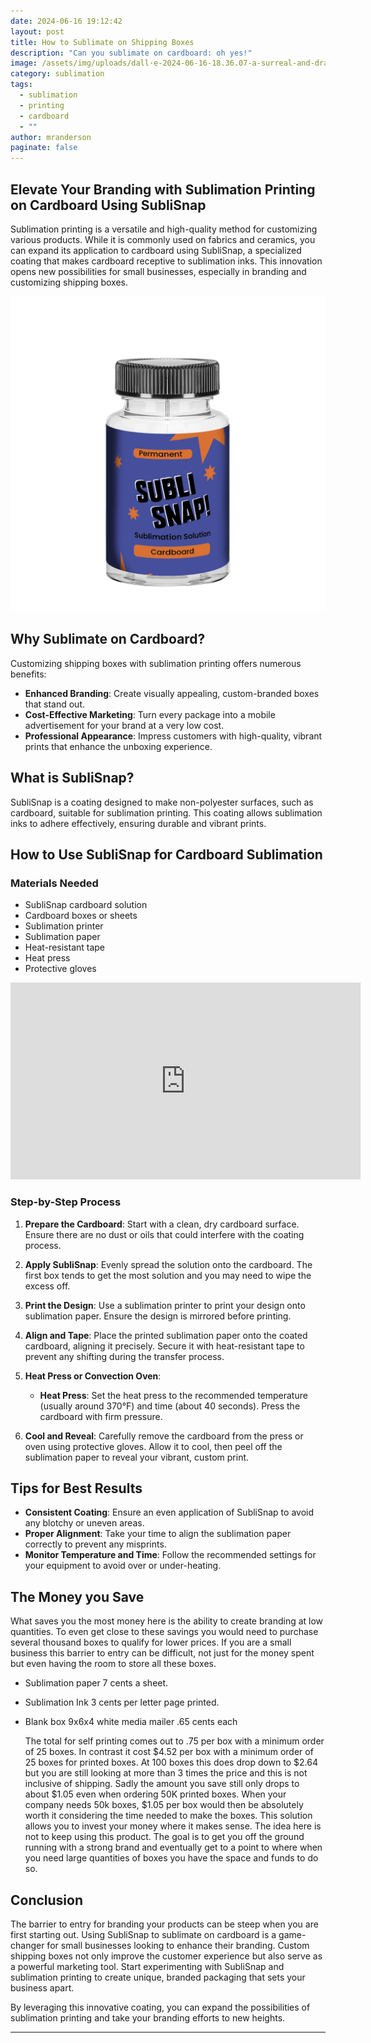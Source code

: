 ```yaml
---
date: 2024-06-16 19:12:42
layout: post
title: How to Sublimate on Shipping Boxes
description: "Can you sublimate on cardboard: oh yes!"
image: /assets/img/uploads/dall·e-2024-06-16-18.36.07-a-surreal-and-dramatic-scene-showcasing-the-process-of-sublimation-printing.-in-the-foreground-there-is-a-realistic-heat-press-machine-with-a-vibrant.webp
category: sublimation
tags:
  - sublimation
  - printing
  - cardboard
  - ""
author: mranderson
paginate: false
---
```

## Elevate Your Branding with Sublimation Printing on Cardboard Using SubliSnap

Sublimation printing is a versatile and high-quality method for customizing various products. While it is commonly used on fabrics and ceramics, you can expand its application to cardboard using SubliSnap, a specialized coating that makes cardboard receptive to sublimation inks. This innovation opens new possibilities for small businesses, especially in branding and customizing shipping boxes. 

![SubliSnap Cardboard Sublimation Solution coating](/assets/img/uploads/box-bottle.png "SubliSnap Cardboard Sublimation Coating")

## Why Sublimate on Cardboard?

Customizing shipping boxes with sublimation printing offers numerous benefits:

* **Enhanced Branding**: Create visually appealing, custom-branded boxes that stand out.
* **Cost-Effective Marketing**: Turn every package into a mobile advertisement for your brand at a very low cost. 
* **Professional Appearance**: Impress customers with high-quality, vibrant prints that enhance the unboxing experience.

## What is SubliSnap?

SubliSnap is a coating designed to make non-polyester surfaces, such as cardboard, suitable for sublimation printing. This coating allows sublimation inks to adhere effectively, ensuring durable and vibrant prints.

## How to Use SubliSnap for Cardboard Sublimation

### Materials Needed

* SubliSnap cardboard solution
* Cardboard boxes or sheets
* Sublimation printer
* Sublimation paper
* Heat-resistant tape
* Heat press 
* Protective gloves

<iframe width="560" height="315" src="https://www.youtube.com/embed/YHGXgl6-v5A?si=7zPRhA5_-ip8zScu" title="YouTube video player" frameborder="0" allow="accelerometer; autoplay; clipboard-write; encrypted-media; gyroscope; picture-in-picture; web-share" referrerpolicy="strict-origin-when-cross-origin" allowfullscreen></iframe>

### Step-by-Step Process

1. **Prepare the Cardboard**: Start with a clean, dry cardboard surface. Ensure there are no dust or oils that could interfere with the coating process.
2. **Apply SubliSnap**: Evenly spread the solution onto the cardboard. The first box tends to get the most solution and you may need to wipe the excess off.
3. **Print the Design**: Use a sublimation printer to print your design onto sublimation paper. Ensure the design is mirrored before printing.
4. **Align and Tape**: Place the printed sublimation paper onto the coated cardboard, aligning it precisely. Secure it with heat-resistant tape to prevent any shifting during the transfer process.
5. **Heat Press or Convection Oven**: 

   * **Heat Press**: Set the heat press to the recommended temperature (usually around 370°F) and time (about 40 seconds). Press the cardboard with firm pressure.
6. **Cool and Reveal**: Carefully remove the cardboard from the press or oven using protective gloves. Allow it to cool, then peel off the sublimation paper to reveal your vibrant, custom print.

## Tips for Best Results

* **Consistent Coating**: Ensure an even application of SubliSnap to avoid any blotchy or uneven areas.
* **Proper Alignment**: Take your time to align the sublimation paper correctly to prevent any misprints.
* **Monitor Temperature and Time**: Follow the recommended settings for your equipment to avoid over or under-heating.

## T﻿he Money you Save

W﻿hat saves you the most money here is the ability to create branding at low quantities. To even get close to these savings you would need to purchase several thousand boxes to qualify for lower prices. If you are a small business this barrier to entry can be difficult, not just for the money spent but even having the room to store all these boxes. 

* Sublimation paper 7 cents a sheet. 
* Sublimation Ink 3 cents per letter page printed. 
* B﻿lank box 9x6x4 white media mailer .65 cents each

  T﻿he total for self printing comes out to .75 per box with a minimum order of 25 boxes. In contrast it cost $4.52 per box with a minimum order of 25 boxes for printed boxes. At 100 boxes this does drop down to $2.64 but you are still looking at more than 3 times the price and this is not inclusive of shipping. Sadly the amount you save still only drops to about $1.05 even when ordering 50K printed boxes. When your company needs 50k boxes, $1.05 per box would then be absolutely worth it considering the time needed to make the boxes.  This solution allows you to invest your money where it makes sense. The idea here is not to keep using this product. The goal is to get you off the ground running with a strong brand and eventually get to a point to where when you need large quantities of boxes you have the space and funds to do so. 

## Conclusion

The barrier to entry for branding your products can be steep when you are first starting out. Using SubliSnap to sublimate on cardboard is a game-changer for small businesses looking to enhance their branding. Custom shipping boxes not only improve the customer experience but also serve as a powerful marketing tool. Start experimenting with SubliSnap and sublimation printing to create unique, branded packaging that sets your business apart.

By leveraging this innovative coating, you can expand the possibilities of sublimation printing and take your branding efforts to new heights.

- - -